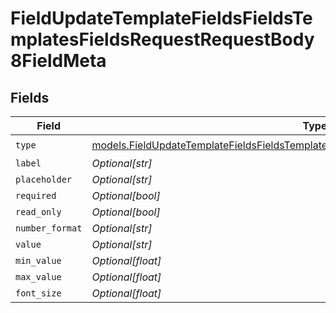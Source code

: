 # FieldUpdateTemplateFieldsFieldsTemplatesFieldsRequestRequestBody8FieldMeta


## Fields

| Field                                                                                                                                                                                | Type                                                                                                                                                                                 | Required                                                                                                                                                                             | Description                                                                                                                                                                          |
| ------------------------------------------------------------------------------------------------------------------------------------------------------------------------------------ | ------------------------------------------------------------------------------------------------------------------------------------------------------------------------------------ | ------------------------------------------------------------------------------------------------------------------------------------------------------------------------------------ | ------------------------------------------------------------------------------------------------------------------------------------------------------------------------------------ |
| `type`                                                                                                                                                                               | [models.FieldUpdateTemplateFieldsFieldsTemplatesFieldsRequestRequestBody8FieldMetaType](../models/fieldupdatetemplatefieldsfieldstemplatesfieldsrequestrequestbody8fieldmetatype.md) | :heavy_check_mark:                                                                                                                                                                   | N/A                                                                                                                                                                                  |
| `label`                                                                                                                                                                              | *Optional[str]*                                                                                                                                                                      | :heavy_minus_sign:                                                                                                                                                                   | N/A                                                                                                                                                                                  |
| `placeholder`                                                                                                                                                                        | *Optional[str]*                                                                                                                                                                      | :heavy_minus_sign:                                                                                                                                                                   | N/A                                                                                                                                                                                  |
| `required`                                                                                                                                                                           | *Optional[bool]*                                                                                                                                                                     | :heavy_minus_sign:                                                                                                                                                                   | N/A                                                                                                                                                                                  |
| `read_only`                                                                                                                                                                          | *Optional[bool]*                                                                                                                                                                     | :heavy_minus_sign:                                                                                                                                                                   | N/A                                                                                                                                                                                  |
| `number_format`                                                                                                                                                                      | *Optional[str]*                                                                                                                                                                      | :heavy_minus_sign:                                                                                                                                                                   | N/A                                                                                                                                                                                  |
| `value`                                                                                                                                                                              | *Optional[str]*                                                                                                                                                                      | :heavy_minus_sign:                                                                                                                                                                   | N/A                                                                                                                                                                                  |
| `min_value`                                                                                                                                                                          | *Optional[float]*                                                                                                                                                                    | :heavy_minus_sign:                                                                                                                                                                   | N/A                                                                                                                                                                                  |
| `max_value`                                                                                                                                                                          | *Optional[float]*                                                                                                                                                                    | :heavy_minus_sign:                                                                                                                                                                   | N/A                                                                                                                                                                                  |
| `font_size`                                                                                                                                                                          | *Optional[float]*                                                                                                                                                                    | :heavy_minus_sign:                                                                                                                                                                   | N/A                                                                                                                                                                                  |